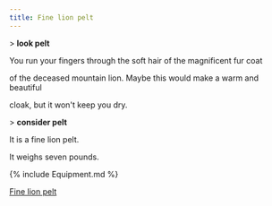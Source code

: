 ```yaml
---
title: Fine lion pelt
---
```


\> **look pelt**

You run your fingers through the soft hair of the magnificent fur coat

of the deceased mountain lion. Maybe this would make a warm and
beautiful

cloak, but it won't keep you dry.

\> **consider pelt**

It is a fine lion pelt.

It weighs seven pounds.

{% include Equipment.md %}

[Fine lion pelt](Category:Cloaks "wikilink")